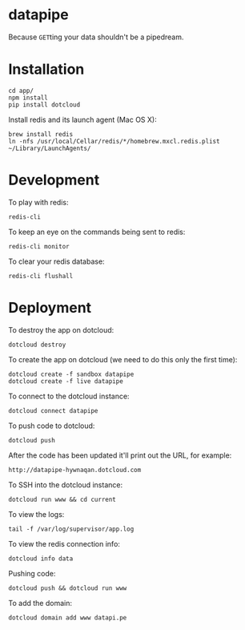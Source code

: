 datapipe
========

Because `GET`ting your data shouldn't be a pipedream.


Installation
============

    cd app/
    npm install
    pip install dotcloud

Install redis and its launch agent (Mac OS X):

    brew install redis
    ln -nfs /usr/local/Cellar/redis/*/homebrew.mxcl.redis.plist ~/Library/LaunchAgents/


Development
===========

To play with redis:

    redis-cli

To keep an eye on the commands being sent to redis:

    redis-cli monitor

To clear your redis database:

    redis-cli flushall


Deployment
==========

To destroy the app on dotcloud:

    dotcloud destroy

To create the app on dotcloud (we need to do this only the first time):

    dotcloud create -f sandbox datapipe
    dotcloud create -f live datapipe

To connect to the dotcloud instance:

    dotcloud connect datapipe

To push code to dotcloud:

    dotcloud push

After the code has been updated it'll print out the URL, for example:

    http://datapipe-hywnaqan.dotcloud.com

To SSH into the dotcloud instance:

    dotcloud run www && cd current

To view the logs:

    tail -f /var/log/supervisor/app.log

To view the redis connection info:

    dotcloud info data

Pushing code:

    dotcloud push && dotcloud run www

To add the domain:

    dotcloud domain add www datapi.pe
